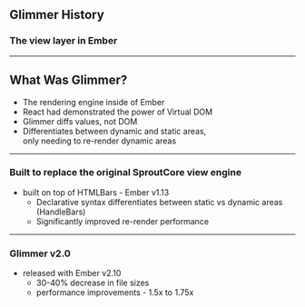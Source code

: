 ## Glimmer History
### The view layer in Ember

----

## What Was Glimmer?

- The rendering engine inside of Ember
- React had demonstrated the power of Virtual DOM
- Glimmer diffs values, not DOM
- Differentiates between dynamic and static areas, <br>only needing to re-render dynamic areas

----

### Built to replace the original SproutCore view engine
- built on top of HTMLBars - Ember v1.13
  - Declarative syntax differentiates between static vs dynamic areas (HandleBars)
  - Significantly improved re-render performance

----

### Glimmer v2.0 
- released with Ember v2.10
  - 30-40% decrease in file sizes
  - performance improvements - 1.5x to 1.75x